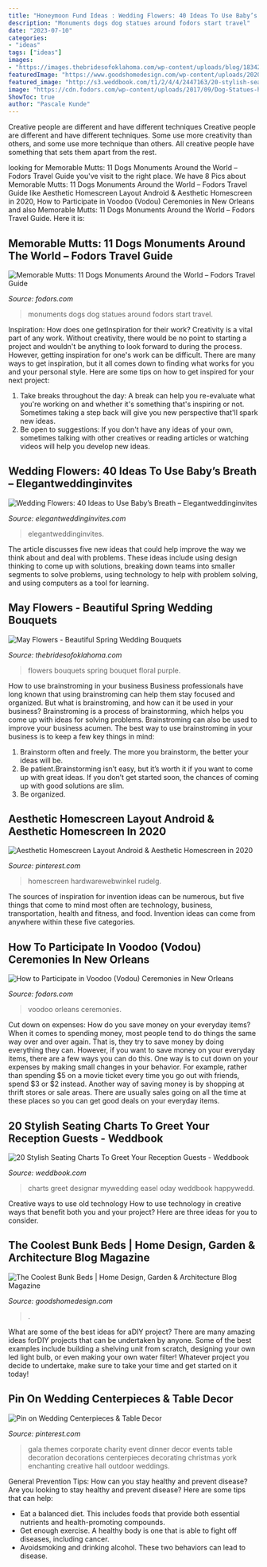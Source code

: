 ```yaml
---
title: "Honeymoon Fund Ideas : Wedding Flowers: 40 Ideas To Use Baby’s Breath – Elegantweddinginvites"
description: "Monuments dogs dog statues around fodors start travel"
date: "2023-07-10"
categories:
- "ideas"
tags: ["ideas"]
images:
- "https://images.thebridesofoklahoma.com/wp-content/uploads/blog/18342/2013-6-22-BridesmaidsShoot-5032.jpg"
featuredImage: "https://www.goodshomedesign.com/wp-content/uploads/2020/01/CoolestBunkBed-18.jpg"
featured_image: "http://s3.weddbook.com/t1/2/4/4/2447163/20-stylish-seating-charts-to-greet-your-reception-guests.jpg"
image: "https://cdn.fodors.com/wp-content/uploads/2017/09/Dog-Statues-hero.jpg"
ShowToc: true
author: "Pascale Kunde"
---
```



Creative people are different and have different techniques
Creative people are different and have different techniques. Some use more creativity than others, and some use more technique than others. All creative people have something that sets them apart from the rest.

	

		
looking for Memorable Mutts: 11 Dogs Monuments Around the World – Fodors Travel Guide you've visit to the right place. We have 8 Pics about Memorable Mutts: 11 Dogs Monuments Around the World – Fodors Travel Guide like Aesthetic Homescreen Layout Android &amp; Aesthetic Homescreen in 2020, How to Participate in Voodoo (Vodou) Ceremonies in New Orleans and also Memorable Mutts: 11 Dogs Monuments Around the World – Fodors Travel Guide. Here it is:
		
    
## Memorable Mutts: 11 Dogs Monuments Around The World – Fodors Travel Guide

<img loading=lazy src="https://cdn.fodors.com/wp-content/uploads/2017/09/Dog-Statues-hero.jpg" onerror="this.onerror=null;this.src='https://tse3.mm.bing.net/th?id=OIP.S_CudbsbAgH-WuOpsMB7xQHaE8&amp;pid=15.1';" alt="Memorable Mutts: 11 Dogs Monuments Around the World – Fodors Travel Guide">

_Source: fodors.com_

>monuments dogs dog statues around fodors start travel. 

	

Inspiration: How does one getInspiration for their work?
Creativity is a vital part of any work. Without creativity, there would be no point to starting a project and wouldn't be anything to look forward to during the process. However, getting inspiration for one's work can be difficult. There are many ways to get inspiration, but it all comes down to finding what works for you and your personal style. Here are some tips on how to get inspired for your next project: 
1) Take breaks throughout the day: A break can help you re-evaluate what you're working on and whether it's something that's inspiring or not. Sometimes taking a step back will give you new perspective that'll spark new ideas. 
2) Be open to suggestions: If you don't have any ideas of your own, sometimes talking with other creatives or reading articles or watching videos will help you develop new ideas.

    
## Wedding Flowers: 40 Ideas To Use Baby’s Breath – Elegantweddinginvites

<img loading=lazy src="https://www.elegantweddinginvites.com/wedding-blog/wp-content/uploads/2015/07/whimsical-babys-breath-wedding-centerpieces-ideas.jpg" onerror="this.onerror=null;this.src='https://tse3.mm.bing.net/th?id=OIP.gI6IhBuSBFylortkYort-AHaLH&amp;pid=15.1';" alt="Wedding Flowers: 40 Ideas to Use Baby’s Breath – Elegantweddinginvites">

_Source: elegantweddinginvites.com_

>elegantweddinginvites. 

	

The article discusses five new ideas that could help improve the way we think about and deal with problems. These ideas include using design thinking to come up with solutions, breaking down teams into smaller segments to solve problems, using technology to help with problem solving, and using computers as a tool for learning.

    
## May Flowers - Beautiful Spring Wedding Bouquets

<img loading=lazy src="https://images.thebridesofoklahoma.com/wp-content/uploads/blog/18342/2013-6-22-BridesmaidsShoot-5032.jpg" onerror="this.onerror=null;this.src='https://tse1.mm.bing.net/th?id=OIP.ZqY2kaVeQ1Ge-9JRZuDpZwHaLH&amp;pid=15.1';" alt="May Flowers - Beautiful Spring Wedding Bouquets">

_Source: thebridesofoklahoma.com_

>flowers bouquets spring bouquet floral purple. 

	

How to use brainstroming in your business
Business professionals have long known that using brainstroming can help them stay focused and organized. But what is brainstroming, and how can it be used in your business? Brainstroming is a process of brainstorming, which helps you come up with ideas for solving problems. Brainstroming can also be used to improve your business acumen. 
The best way to use brainstroming in your business is to keep a few key things in mind: 
1) Brainstorm often and freely. The more you brainstorm, the better your ideas will be. 
2) Be patient.Brainstorming isn’t easy, but it’s worth it if you want to come up with great ideas. If you don’t get started soon, the chances of coming up with good solutions are slim. 
3) Be organized.

    
## Aesthetic Homescreen Layout Android &amp; Aesthetic Homescreen In 2020

<img loading=lazy src="https://i.pinimg.com/736x/da/af/e6/daafe6c6c46e85304d55ddb15d91b39e.jpg" onerror="this.onerror=null;this.src='https://tse2.mm.bing.net/th?id=OIP.xGoxMplmm7GuteTxlUddxAHaNK&amp;pid=15.1';" alt="Aesthetic Homescreen Layout Android &amp; Aesthetic Homescreen in 2020">

_Source: pinterest.com_

>homescreen hardwarewebwinkel rudelg. 

	

The sources of inspiration for invention ideas can be numerous, but five things that come to mind most often are technology, business, transportation, health and fitness, and food. Invention ideas can come from anywhere within these five categories.

    
## How To Participate In Voodoo (Vodou) Ceremonies In New Orleans

<img loading=lazy src="https://cdn.fodors.com/wp-content/uploads/2018/05/voodoo1.jpg" onerror="this.onerror=null;this.src='https://tse3.mm.bing.net/th?id=OIP.Vd37DzbxQpejQBa248WvxQHaLH&amp;pid=15.1';" alt="How to Participate in Voodoo (Vodou) Ceremonies in New Orleans">

_Source: fodors.com_

>voodoo orleans ceremonies. 

	

Cut down on expenses: How do you save money on your everyday items?
When it comes to spending money, most people tend to do things the same way over and over again. That is, they try to save money by doing everything they can. However, if you want to save money on your everyday items, there are a few ways you can do this. One way is to cut down on your expenses by making small changes in your behavior. For example, rather than spending $5 on a movie ticket every time you go out with friends, spend $3 or $2 instead. Another way of saving money is by shopping at thrift stores or sale areas. There are usually sales going on all the time at these places so you can get good deals on your everyday items.

    
## 20 Stylish Seating Charts To Greet Your Reception Guests - Weddbook

<img loading=lazy src="http://s3.weddbook.com/t1/2/4/4/2447163/20-stylish-seating-charts-to-greet-your-reception-guests.jpg" onerror="this.onerror=null;this.src='https://tse4.mm.bing.net/th?id=OIP.DUqcwza_2WoKNiPnDzaZrQHaKp&amp;pid=15.1';" alt="20 Stylish Seating Charts To Greet Your Reception Guests - Weddbook">

_Source: weddbook.com_

>charts greet designar mywedding easel oday weddbook happywedd. 

	

Creative ways to use old technology
How to use technology in creative ways that benefit both you and your project? Here are three ideas for you to consider.

    
## The Coolest Bunk Beds | Home Design, Garden &amp; Architecture Blog Magazine

<img loading=lazy src="https://www.goodshomedesign.com/wp-content/uploads/2020/01/CoolestBunkBed-18.jpg" onerror="this.onerror=null;this.src='https://tse1.mm.bing.net/th?id=OIP.EKJNL3DslJhHiKHcNarlQQHaNK&amp;pid=15.1';" alt="The Coolest Bunk Beds | Home Design, Garden &amp; Architecture Blog Magazine">

_Source: goodshomedesign.com_

>. 

	

What are some of the best ideas for aDIY project?
There are many amazing ideas forDIY projects that can be undertaken by anyone. Some of the best examples include building a shelving unit from scratch, designing your own led light bulb, or even making your own water filter! Whatever project you decide to undertake, make sure to take your time and get started on it today!

    
## Pin On Wedding Centerpieces &amp; Table Decor

<img loading=lazy src="https://i.pinimg.com/736x/d7/bc/e4/d7bce4bb4f2a8eeac3511d8510200453--gala-themes-gala-dinner.jpg" onerror="this.onerror=null;this.src='https://tse3.mm.bing.net/th?id=OIP.ZXW_b-o5kjKvPj0zozlt2AHaKT&amp;pid=15.1';" alt="Pin on Wedding Centerpieces &amp; Table Decor">

_Source: pinterest.com_

>gala themes corporate charity event dinner decor events table decoration decorations centerpieces decorating christmas york enchanting creative hall outdoor weddings. 

	

General Prevention Tips: How can you stay healthy and prevent disease?
Are you looking to stay healthy and prevent disease? Here are some tips that can help: 
- Eat a balanced diet. This includes foods that provide both essential nutrients and health-promoting compounds. 
- Get enough exercise. A healthy body is one that is able to fight off diseases, including cancer. 
- Avoidsmoking and drinking alcohol. These two behaviors can lead to disease.

